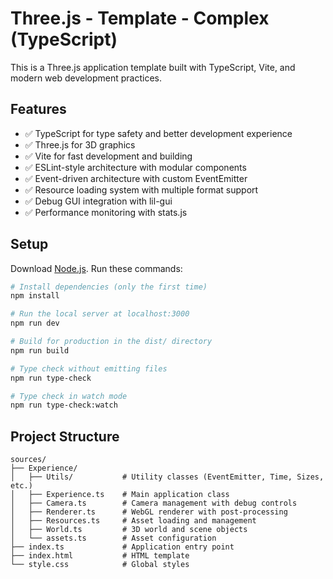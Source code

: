 # Three.js - Template - Complex (TypeScript)

This is a Three.js application template built with TypeScript, Vite, and modern web development practices.

## Features
- ✅ TypeScript for type safety and better development experience
- ✅ Three.js for 3D graphics
- ✅ Vite for fast development and building
- ✅ ESLint-style architecture with modular components
- ✅ Event-driven architecture with custom EventEmitter
- ✅ Resource loading system with multiple format support
- ✅ Debug GUI integration with lil-gui
- ✅ Performance monitoring with stats.js

## Setup
Download [Node.js](https://nodejs.org/en/download/).
Run these commands:

``` bash
# Install dependencies (only the first time)
npm install

# Run the local server at localhost:3000
npm run dev

# Build for production in the dist/ directory
npm run build

# Type check without emitting files
npm run type-check

# Type check in watch mode
npm run type-check:watch
```

## Project Structure
```
sources/
├── Experience/
│   ├── Utils/           # Utility classes (EventEmitter, Time, Sizes, etc.)
│   ├── Experience.ts    # Main application class
│   ├── Camera.ts        # Camera management with debug controls
│   ├── Renderer.ts      # WebGL renderer with post-processing
│   ├── Resources.ts     # Asset loading and management
│   ├── World.ts         # 3D world and scene objects
│   └── assets.ts        # Asset configuration
├── index.ts             # Application entry point
├── index.html           # HTML template
└── style.css            # Global styles
```
